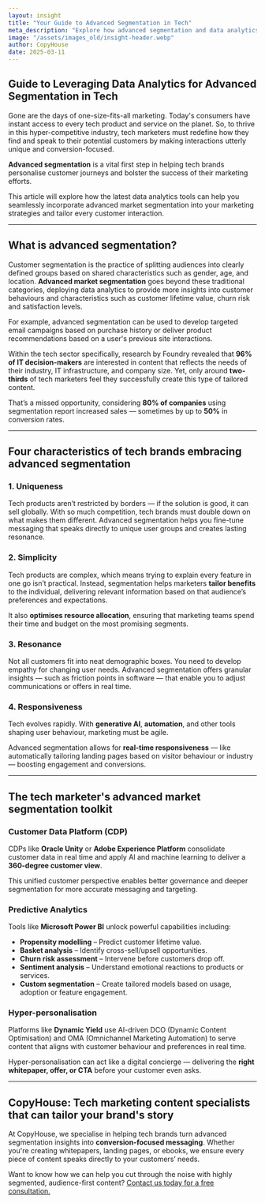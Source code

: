 ```yaml
---
layout: insight
title: "Your Guide to Advanced Segmentation in Tech"
meta_description: "Explore how advanced segmentation and data analytics can help tech marketers personalise customer journeys and increase conversions."
image: "/assets/images_old/insight-header.webp"
author: CopyHouse
date: 2025-03-11
---
```


## Guide to Leveraging Data Analytics for Advanced Segmentation in Tech

Gone are the days of one-size-fits-all marketing. Today's consumers have instant access to every tech product and service on the planet. So, to thrive in this hyper-competitive industry, tech marketers must redefine how they find and speak to their potential customers by making interactions utterly unique and conversion-focused. 

**Advanced segmentation** is a vital first step in helping tech brands personalise customer journeys and bolster the success of their marketing efforts. 

This article will explore how the latest data analytics tools can help you seamlessly incorporate advanced market segmentation into your marketing strategies and tailor every customer interaction.

---

## What is advanced segmentation?

Customer segmentation is the practice of splitting audiences into clearly defined groups based on shared characteristics such as gender, age, and location. **Advanced market segmentation** goes beyond these traditional categories, deploying data analytics to provide more insights into customer behaviours and characteristics such as customer lifetime value, churn risk and satisfaction levels. 

For example, advanced segmentation can be used to develop targeted email campaigns based on purchase history or deliver product recommendations based on a user's previous site interactions.

Within the tech sector specifically, research by Foundry revealed that **96% of IT decision-makers** are interested in content that reflects the needs of their industry, IT infrastructure, and company size. Yet, only around **two-thirds** of tech marketers feel they successfully create this type of tailored content.

That’s a missed opportunity, considering **80% of companies** using segmentation report increased sales — sometimes by up to **50%** in conversion rates.

---

## Four characteristics of tech brands embracing advanced segmentation

### 1. **Uniqueness**

Tech products aren’t restricted by borders — if the solution is good, it can sell globally. With so much competition, tech brands must double down on what makes them different. Advanced segmentation helps you fine-tune messaging that speaks directly to unique user groups and creates lasting resonance.

### 2. **Simplicity**

Tech products are complex, which means trying to explain every feature in one go isn’t practical. Instead, segmentation helps marketers **tailor benefits** to the individual, delivering relevant information based on that audience’s preferences and expectations.

It also **optimises resource allocation**, ensuring that marketing teams spend their time and budget on the most promising segments.

### 3. **Resonance**

Not all customers fit into neat demographic boxes. You need to develop empathy for changing user needs. Advanced segmentation offers granular insights — such as friction points in software — that enable you to adjust communications or offers in real time.

### 4. **Responsiveness**

Tech evolves rapidly. With **generative AI**, **automation**, and other tools shaping user behaviour, marketing must be agile.

Advanced segmentation allows for **real-time responsiveness** — like automatically tailoring landing pages based on visitor behaviour or industry — boosting engagement and conversions.

---

## The tech marketer's advanced market segmentation toolkit

### Customer Data Platform (CDP)

CDPs like **Oracle Unity** or **Adobe Experience Platform** consolidate customer data in real time and apply AI and machine learning to deliver a **360-degree customer view**.

This unified customer perspective enables better governance and deeper segmentation for more accurate messaging and targeting.

### Predictive Analytics

Tools like **Microsoft Power BI** unlock powerful capabilities including:

- **Propensity modelling** – Predict customer lifetime value.
- **Basket analysis** – Identify cross-sell/upsell opportunities.
- **Churn risk assessment** – Intervene before customers drop off.
- **Sentiment analysis** – Understand emotional reactions to products or services.
- **Custom segmentation** – Create tailored models based on usage, adoption or feature engagement.

### Hyper-personalisation

Platforms like **Dynamic Yield** use AI-driven DCO (Dynamic Content Optimisation) and OMA (Omnichannel Marketing Automation) to serve content that aligns with customer behaviour and preferences in real time.

Hyper-personalisation can act like a digital concierge — delivering the **right whitepaper, offer, or CTA** before your customer even asks.

---

## CopyHouse: Tech marketing content specialists that can tailor your brand's story

At CopyHouse, we specialise in helping tech brands turn advanced segmentation insights into **conversion-focused messaging**. Whether you're creating whitepapers, landing pages, or ebooks, we ensure every piece of content speaks directly to your customers’ needs.

Want to know how we can help you cut through the noise with highly segmented, audience-first content? [Contact us today for a free consultation.](https://www.copyhouse.io/contact)
